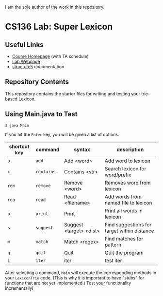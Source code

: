 I am the sole author of the work in this repository.
# CS136 Lab: Super Lexicon

## Useful Links
* [Course Homepage](https://williams-cs.github.io/cs136s22-www/) (with TA schedule)
* [Lab Webpage](https://williams-cs.github.io/cs136s22-www/assets/labs/lexicon/lexicon.html)
* [structure5](http://www.cs.williams.edu/~bailey/JavaStructures/doc/structure5/index.html) documentation


## Repository Contents
This repository contains the starter files for writing and testing your trie-based Lexicon.

## Using Main.java to Test

```
$ java Main
```

If you hit the `Enter` key, you will be given a list of options.

|shortcut key|command|syntax|description|
|-|-|-|-|
|`a`|`add`|Add &lt;word&gt;|Add word to lexicon|
|`c`|`contains`|Contains &lt;str&gt;|Search lexicon for word/prefix|
|`rem`|`remove`|Remove &lt;word&gt;|Removes word from lexicon|
|`rea`|`read`|Read &lt;filename&gt;|Add words from named file to lexicon|
|`p`|`print`|Print|Print all words in lexicon|
|`s`|`suggest`|Suggest &lt;target&gt; &lt;dist&gt;|Find suggestions for target within distance|
|`m`|`match`|Match &lt;regex&gt;|Find matches for pattern|
|`q`|`quit`|Quit|Quit the program|
|`i`|`iter`|iter|test iter|

After selecting a command, `Main` will execute the corresponding methods in your `LexiconTrie` code. (This is why it is important to have "stubs" for functions that are not yet implemented.) Test your functionality
incrementally!
